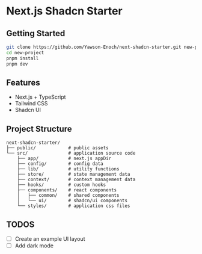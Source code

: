 # Next.js Shadcn Starter

## Getting Started

```sh
git clone https://github.com/Yawson-Enoch/next-shadcn-starter.git new-project
cd new-project
pnpm install
pnpm dev
```

## Features

- Next.js + TypeScript
- Tailwind CSS
- Shadcn UI

## Project Structure

```
next-shadcn-starter/
├── public/            # public assets
└── src/               # application source code
    ├── app/           # next.js appDir
    ├── config/        # config data
    ├── lib/           # utility functions
    ├── store/         # state management data
    ├── context/       # context management data
    ├── hooks/         # custom hooks
    ├── components/    # react components
    │   ├── common/    # shared components
    │   └── ui/        # shadcn/ui components
    └── styles/        # application css files
```

## TODOS

- [ ] Create an example UI layout
- [ ] Add dark mode
